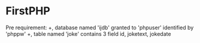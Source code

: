 # FirstPHP
Pre requirement:
+, database named 'ijdb' granted to 'phpuser' identified by 'phppw'
+, table named 'joke' contains 3 field id, joketext, jokedate
